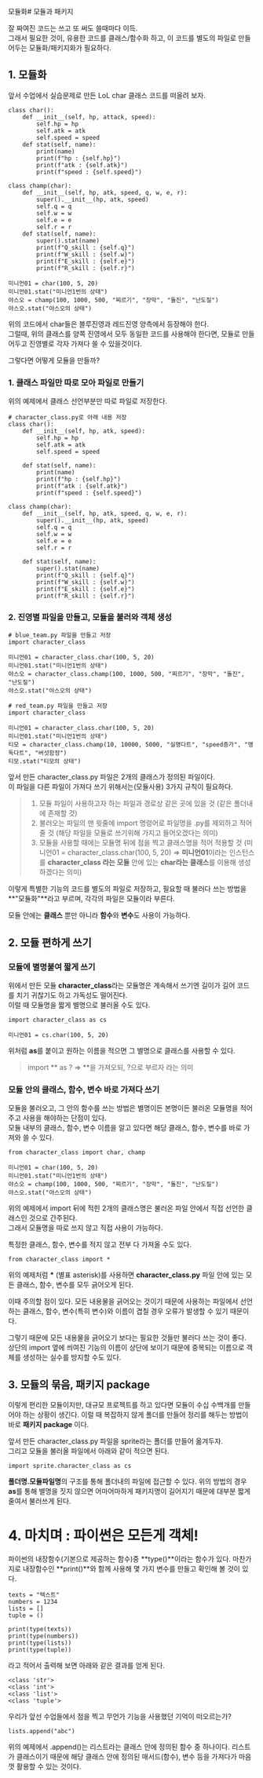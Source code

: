 모듈화# 모듈과 패키지

잘 짜여진 코드는 쓰고 또 써도 쓸때마다 이득.  
그래서 필요한 것이, 유용한 코드를 클래스/함수화 하고, 이 코드를 별도의 파일로 만들어두는 모듈화/패키지화가 필요하다.  

## 1. 모듈화
앞서 수업에서 실습문제로 만든 LoL char 클래스 코드를 떠올려 보자.

    class char():
        def __init__(self, hp, attack, speed):
            self.hp = hp
            self.atk = atk
            self.speed = speed
        def stat(self, name):
            print(name)
            print(f"hp : {self.hp}")
            print(f"atk : {self.atk}")
            print(f"speed : {self.speed}")

    class champ(char):
        def __init__(self, hp, atk, speed, q, w, e, r):
            super().__init__(hp, atk, speed)
            self.q = q
            self.w = w
            self.e = e
            self.r = r  
        def stat(self, name):
            super().stat(name)
            print(f"Q_skill : {self.q}")
            print(f"W_skill : {self.w}")
            print(f"E_skill : {self.e}")        
            print(f"R_skill : {self.r}")    

    미니언01 = char(100, 5, 20)
    미니언01.stat("미니언1번의 상태")
    야스오 = champ(100, 1000, 500, "찌르기", "장막", "돌진", "난도질") 
    야스오.stat("야스오의 상태")

위의 코드에서 char들은 블루진영과 레드진영 양측에서 등장해야 한다.  
그럴때, 위의 클래스를 양쪽 진영에서 모두 동일한 코드를 사용해야 한다면, 모듈로 만들어두고 진영별로 각자 가져다 쓸 수 있을것이다.

그렇다면 어떻게 모듈을 만들까?

### 1. 클래스 파일만 따로 모아 파일로 만들기
위의 예제에서 클래스 선언부분만 따로 파일로 저장한다.

    # character_class.py로 아래 내용 저장
    class char():
        def __init__(self, hp, atk, speed):
            self.hp = hp
            self.atk = atk
            self.speed = speed

        def stat(self, name):
            print(name)
            print(f"hp : {self.hp}")
            print(f"atk : {self.atk}")
            print(f"speed : {self.speed}")

    class champ(char):
        def __init__(self, hp, atk, speed, q, w, e, r):
            super().__init__(hp, atk, speed)
            self.q = q
            self.w = w
            self.e = e
            self.r = r
    
        def stat(self, name):
            super().stat(name)
            print(f"Q_skill : {self.q}")
            print(f"W_skill : {self.w}")
            print(f"E_skill : {self.e}")        
            print(f"R_skill : {self.r}") 

### 2. 진영별 파일을 만들고, 모듈을 불러와 객체 생성

    # blue_team.py 파일을 만들고 저장
    import character_class

    미니언01 = character_class.char(100, 5, 20)
    미니언01.stat("미니언1번의 상태")
    야스오 = character_class.champ(100, 1000, 500, "찌르기", "장막", "돌진", "난도질") 
    야스오.stat("야스오의 상태")

    # red_team.py 파일을 만들고 저장
    import character_class

    미니언01 = character_class.char(100, 5, 20)
    미니언01.stat("미니언1번의 상태")
    티모 = character_class.champ(10, 10000, 5000, "실명다트", "speed증가", "맹독다트", "버섯함정") 
    티모.stat("티모의 상태")

앞서 만든 character_class.py 파일은 2개의 클래스가 정의된 파일이다.  
이 파일을 다른 파일이 가져다 쓰기 위해서는(모듈사용) 3가지 규칙이 필요하다.
> 
> 1. 모듈 파일이 사용하고자 하는 파일과 경로상 같은 곳에 있을 것 (같은 폴더내에 존재할 것)
> 2. 불러오는 파일의 맨 윗줄에 import 명령어로 파일명을 .py를 제외하고 적어줄 것 (해당 파일을 모듈로 쓰기위해 가지고 들어오겠다는 의미)
> 3. 모듈을 사용할 때에는 모듈명 뒤에 점을 찍고 클래스명을 적어 적용할 것 (미니언01 = character_class.char(100, 5, 20) => **미니언01**이라는 인스턴스를 **character_class 라는 모듈** 안에 있는 **char라는 클래스**를 이용해 생성하겠다는 의미)  

이렇게 특별한 기능의 코드를 별도의 파일로 저장하고, 필요할 때 불러다 쓰는 방법을 **"모듈화"**라고 부르며, 각각의 파일은 모듈이라 부른다.

모듈 안에는 **클래스** 뿐만 아니라 **함수**와 **변수**도 사용이 가능하다.

## 2. 모듈 편하게 쓰기
### 모듈에 별명붙여 짧게 쓰기
위에서 만든 모듈 **character_class**라는 모듈명은 계속해서 쓰기엔 길이가 길어 코드를 치기 귀찮기도 하고 가독성도 떨어진다.  
이럴 때 모듈명을 짧게 별명으로 불러올 수도 있다.

    import character_class as cs

    미니언01 = cs.char(100, 5, 20)

위처럼 **as**를 붙이고 원하는 이름을 적으면 그 별명으로 클래스를 사용할 수 있다.

> import ** as ? => **을 가져오되, ?으로 부르자 라는 의미

### 모듈 안의 클래스, 함수, 변수 바로 가져다 쓰기
모듈을 불러오고, 그 안의 함수를 쓰는 방법은 별명이든 본명이든 불러온 모듈명을 적어주고 사용을 해야하는 단점이 있다.  
모듈 내부의 클래스, 함수, 변수 이름을 알고 있다면 해당 클래스, 함수, 변수를 바로 가져와 쓸 수 있다.

    from character_class import char, champ

    미니언01 = char(100, 5, 20)
    미니언01.stat("미니언1번의 상태")
    야스오 = champ(100, 1000, 500, "찌르기", "장막", "돌진", "난도질") 
    야스오.stat("야스오의 상태")

위의 예제에서 import 뒤에 적힌 2개의 클래스명은 불러온 파일 안에서 직접 선언한 클래스인 것으로 간주된다.  
그래서 모듈명을 따로 쓰지 않고 직접 사용이 가능하다.

특정한 클래스, 함수, 변수를 적지 않고 전부 다 가져올 수도 있다.

    from character_class import *

위의 예제처럼 __*__ (별표 asterisk)를 사용하면 **character_class.py** 파일 안에 있는 모든 클래스, 함수, 변수를 모두 긁어오게 된다.

이때 주의할 점이 있다. 모든 내용물을 긁어오는 것이기 때문에 사용하는 파일에서 선언하는 클래스, 함수, 변수(특히 변수)와 이름이 겹칠 경우 오류가 발생할 수 있기 때문이다.  

그렇기 때문에 모든 내용물을 긁어오기 보다는 필요한 것들만 불러다 쓰는 것이 좋다.  
상단의 import 옆에 씌여진 기능의 이름이 상단에 보이기 때문에 중복되는 이름으로 객체를 생성하는 실수를 방지할 수도 있다.

## 3. 모듈의 묶음, 패키지 package
이렇게 편리한 모듈이지만, 대규모 프로젝트를 하고 있다면 모듈이 수십 수백개를 만들어야 하는 상황이 생긴다. 이럴 때 복잡하지 않게 폴더를 만들어 정리를 해두는 방법이 바로 **패키지 package** 이다. 

앞서 만든 character_class.py 파일을 sprite라는 폴더를 만들어 옮겨두자.   
그리고 모듈을 불러올 파일에서 아래와 같이 적으면 된다.

    import sprite.character_class as cs

**폴더명.모듈파일명**의 구조를 통해 폴더내의 파일에 접근할 수 있다. 
위의 방법의 경우 **as**를 통해 별명을 짓지 않으면 어마어마하게 패키지명이 길어지기 때문에 대부분 짧게 줄여서 불러쓰게 된다.

# 4. 마치며 : 파이썬은 모든게 객체!

파이썬의 내장함수(기본으로 제공하는 함수)중 **type()**이라는 함수가 있다. 
마찬가지로 내장함수인 **print()**와 함께 사용해 몇 가지 변수를 만들고 확인해 볼 것이 있다.

    texts = "텍스트"
    numbers = 1234
    lists = []
    tuple = ()

    print(type(texts))
    print(type(numbers))
    print(type(lists))
    print(type(tuple))

라고 적어서 출력해 보면 아래와 같은 결과를 얻게 된다.

    <class 'str'>
    <class 'int'>
    <class 'list'>
    <class 'tuple'>

우리가 앞선 수업들에서 점을 찍고 무언가 기능을 사용했던 기억이 떠오르는가?

    lists.append("abc")

위의 예제에서 .append()는 리스트라는 클래스 안에 정의된 함수 중 하나이다. 리스트가 클래스이기 때문에 해당 클래스 안에 정의된 매서드(함수), 변수 등을 가져다가 마음껏 활용할 수 있는 것이다.